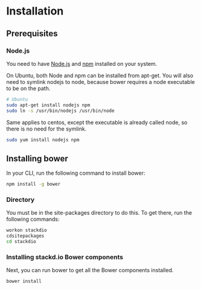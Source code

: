 # Installation

## Prerequisites

### Node.js
You need to have [Node.js](http://nodejs.org/) and [npm](https://npmjs.org/) installed on your system.

On Ubuntu, both Node and npm can be installed from apt-get.  You will also need to symlink nodejs to node, because bower requires a node executable to be on the path.

```bash
# Ubuntu
sudo apt-get install nodejs npm
sudo ln -s /usr/bin/nodejs /usr/bin/node
```

Same applies to centos, except the executable is already called node, so there is no need for the symlink.
```bash
sudo yum install nodejs npm
```

## Installing bower
In your CLI, run the following command to install bower:

```bash
npm install -g bower
```

### Directory
You must be in the site-packages directory to do this.  To get there, run the following commands:

```bash
workon stackdio
cdsitepackages
cd stackdio
```

### Installing stackd.io Bower components
Next, you can run bower to get all the Bower components installed.

```bash
bower install
```
